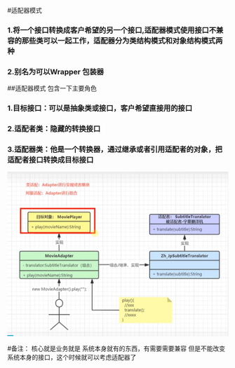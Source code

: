 #适配器模式

### 1.将一个接口转换成客户希望的另一个接口,适配器模式使用接口不兼容的那些类可以一起工作，适配器分为类结构模式和对象结构模式两种

### 2.别名为可以Wrapper 包装器

##适配器模式 包含一下主要角色

### 1.目标接口：可以是抽象类或接口，客户希望直接用的接口
### 2.适配者类：隐藏的转换接口
### 3.适配器类：他是一个转换器，通过继承或者引用适配者的对象，把适配者接口转换成目标接口

![img.png](img.png)


#备注： 核心就是业务就是 系统本身就有的东西，有需要需要兼容 但是不能改变系统本身的接口，这个时候就可以考虑适配器了